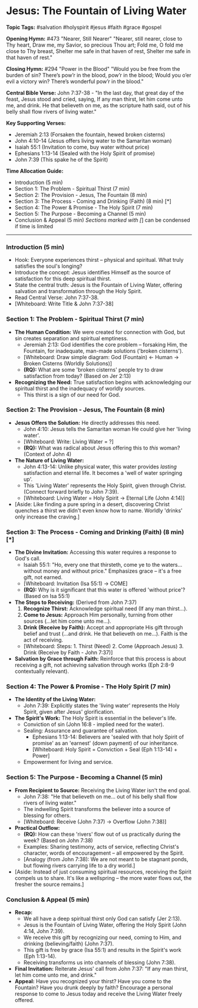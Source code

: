 # Jesus: The Fountain of Living Water

**Topic Tags:** #salvation #holyspirit #jesus #faith #grace #gospel

**Opening Hymn:** #473 "Nearer, Still Nearer"
"Nearer, still nearer, close to Thy heart, Draw me, my Savior, so precious Thou art; Fold me, O fold me close to Thy breast, Shelter me safe in that haven of rest, Shelter me safe in that haven of rest."

**Closing Hymn:** #294 "Power in the Blood"
"Would you be free from the burden of sin? There’s pow’r in the blood, pow’r in the blood; Would you o’er evil a victory win? There’s wonderful pow’r in the blood."

**Central Bible Verse:** John 7:37-38 - "In the last day, that great day of the feast, Jesus stood and cried, saying, If any man thirst, let him come unto me, and drink. He that believeth on me, as the scripture hath said, out of his belly shall flow rivers of living water."

**Key Supporting Verses:**
*   Jeremiah 2:13 (Forsaken the fountain, hewed broken cisterns)
*   John 4:10-14 (Jesus offers living water to the Samaritan woman)
*   Isaiah 55:1 (Invitation to come, buy water without price)
*   Ephesians 1:13-14 (Sealed with the Holy Spirit of promise)
*   John 7:39 (This spake he of the Spirit)

**Time Allocation Guide:**
- Introduction (5 min)
- Section 1: The Problem - Spiritual Thirst (7 min)
- Section 2: The Provision - Jesus, The Fountain (8 min)
- Section 3: The Process - Coming and Drinking (Faith) (8 min) [*]
- Section 4: The Power & Promise - The Holy Spirit (7 min)
- Section 5: The Purpose - Becoming a Channel (5 min)
- Conclusion & Appeal (5 min)
*Sections marked with [*] can be condensed if time is limited

---

### Introduction (5 min)
-   Hook: Everyone experiences thirst – physical and spiritual. What truly satisfies the soul's longing?
-   Introduce the concept: Jesus identifies Himself as the source of satisfaction for this deep spiritual thirst.
-   State the central truth: Jesus is the Fountain of Living Water, offering salvation and transformation through the Holy Spirit.
-   Read Central Verse: John 7:37-38.
-   [Whiteboard: Write Title & John 7:37-38]

### Section 1: The Problem - Spiritual Thirst (7 min)
-   **The Human Condition:** We were created for connection with God, but sin creates separation and spiritual emptiness.
    -   Jeremiah 2:13: God identifies the core problem – forsaking Him, the Fountain, for inadequate, man-made solutions ('broken cisterns').
    -   [Whiteboard: Draw simple diagram: God (Fountain) <- Human -> Broken Cisterns (Worldly Solutions)]
    -   **(RQ):** What are some 'broken cisterns' people try to draw satisfaction from today? (Based on Jer 2:13)
-   **Recognizing the Need:** True satisfaction begins with acknowledging our spiritual thirst and the inadequacy of worldly sources.
    -   This thirst is a sign of our need for God.

### Section 2: The Provision - Jesus, The Fountain (8 min)
-   **Jesus Offers the Solution:** He directly addresses this need.
    -   John 4:10: Jesus tells the Samaritan woman He could give her 'living water'.
    -   [Whiteboard: Write: Living Water = ?]
    -   **(RQ):** What was radical about Jesus offering this to *this* woman? (Context of John 4)
-   **The Nature of Living Water:**
    -   John 4:13-14: Unlike physical water, this water provides *lasting* satisfaction and eternal life. It becomes a 'well of water springing up'.
    -   This 'Living Water' represents the Holy Spirit, given through Christ. (Connect forward briefly to John 7:39).
    -   [Whiteboard: Living Water = Holy Spirit -> Eternal Life (John 4:14)]
-   [Aside: Like finding a pure spring in a desert, discovering Christ quenches a thirst we didn't even know how to name. Worldly 'drinks' only increase the craving.]

### Section 3: The Process - Coming and Drinking (Faith) (8 min) [*]
-   **The Divine Invitation:** Accessing this water requires a response to God's call.
    -   Isaiah 55:1: "Ho, every one that thirsteth, come ye to the waters... without money and without price." Emphasizes grace – it's a free gift, not earned.
    -   [Whiteboard: Invitation (Isa 55:1) -> COME]
    -   **(RQ):** Why is it significant that this water is offered 'without price'? (Based on Isa 55:1)
-   **The Steps to Receiving:** (Derived from John 7:37)
    1.  **Recognize Thirst:** Acknowledge spiritual need (If any man thirst...).
    2.  **Come to Jesus:** Approach Him personally, turning from other sources (...let him come unto me...).
    3.  **Drink (Receive by Faith):** Accept and appropriate His gift through belief and trust (...and drink. He that believeth on me...). Faith is the act of receiving.
    -   [Whiteboard: Steps: 1. Thirst (Need) 2. Come (Approach Jesus) 3. Drink (Receive by Faith - John 7:37)]
-   **Salvation by Grace through Faith:** Reinforce that this process is about receiving a gift, not achieving salvation through works (Eph 2:8-9 contextually relevant).

### Section 4: The Power & Promise - The Holy Spirit (7 min)
-   **The Identity of the Living Water:**
    -   John 7:39: Explicitly states the 'living water' represents the Holy Spirit, given after Jesus' glorification.
-   **The Spirit's Work:** The Holy Spirit is essential in the believer's life.
    -   Conviction of sin (John 16:8 - implied need for the water).
    -   Sealing: Assurance and guarantee of salvation.
        -   Ephesians 1:13-14: Believers are 'sealed with that holy Spirit of promise' as an 'earnest' (down payment) of our inheritance.
        -   [Whiteboard: Holy Spirit = Conviction + Seal (Eph 1:13-14) + Power]
    -   Empowerment for living and service.

### Section 5: The Purpose - Becoming a Channel (5 min)
-   **From Recipient to Source:** Receiving the Living Water isn't the end goal.
    -   John 7:38: "He that believeth on me... out of his belly shall flow rivers of living water."
    -   The indwelling Spirit transforms the believer into a source of blessing for others.
    -   [Whiteboard: Receive (John 7:37) -> Overflow (John 7:38)]
-   **Practical Outflow:**
    -   **(RQ):** How can these 'rivers' flow out of us practically during the week? (Based on John 7:38)
    -   Examples: Sharing testimony, acts of service, reflecting Christ's character, words of encouragement – all empowered by the Spirit.
    -   [Analogy (from John 7:38): We are not meant to be stagnant ponds, but flowing rivers carrying life to a dry world.]
-   [Aside: Instead of just consuming spiritual resources, receiving the Spirit compels us to share. It's like a wellspring – the more water flows out, the fresher the source remains.]

### Conclusion & Appeal (5 min)
-   **Recap:**
    -   We all have a deep spiritual thirst only God can satisfy (Jer 2:13).
    -   Jesus is the Fountain of Living Water, offering the Holy Spirit (John 4:14, John 7:39).
    -   We receive this gift by recognizing our need, coming to Him, and drinking (believing/faith) (John 7:37).
    -   This gift is free by grace (Isa 55:1) and results in the Spirit's work (Eph 1:13-14).
    -   Receiving transforms us into channels of blessing (John 7:38).
-   **Final Invitation:** Reiterate Jesus' call from John 7:37: "If any man thirst, let him come unto me, and drink."
-   **Appeal:** Have you recognized your thirst? Have you come to the Fountain? Have you drunk deeply by faith? Encourage a personal response to come to Jesus today and receive the Living Water freely offered.